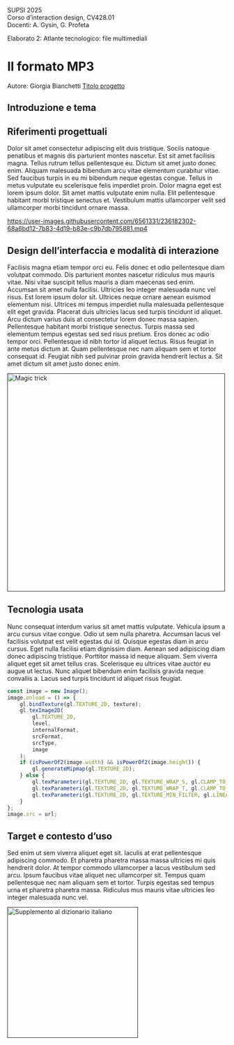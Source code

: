 SUPSI 2025  
Corso d’interaction design, CV428.01  
Docenti: A. Gysin, G. Profeta  

Elaborato 2: Atlante tecnologico: file multimediali

# Il formato MP3
Autore: Giorgia Bianchetti
[Titolo progetto](https://ixd-supsi.github.io/2023/esempi/mp_hands/es6/1_landmarks)


## Introduzione e tema



## Riferimenti progettuali
Dolor sit amet consectetur adipiscing elit duis tristique. Sociis natoque penatibus et magnis dis parturient montes nascetur. Est sit amet facilisis magna. Tellus rutrum tellus pellentesque eu. Dictum sit amet justo donec enim. Aliquam malesuada bibendum arcu vitae elementum curabitur vitae. Sed faucibus turpis in eu mi bibendum neque egestas congue. Tellus in metus vulputate eu scelerisque felis imperdiet proin. Dolor magna eget est lorem ipsum dolor. Sit amet mattis vulputate enim nulla. Elit pellentesque habitant morbi tristique senectus et. Vestibulum mattis ullamcorper velit sed ullamcorper morbi tincidunt ornare massa.


https://user-images.githubusercontent.com/6561331/236182302-68a6bd12-7b83-4d19-b83e-c9b7db795881.mp4


## Design dell’interfaccia e modalità di interazione
Facilisis magna etiam tempor orci eu. Felis donec et odio pellentesque diam volutpat commodo. Dis parturient montes nascetur ridiculus mus mauris vitae. Nisi vitae suscipit tellus mauris a diam maecenas sed enim. Accumsan sit amet nulla facilisi. Ultricies leo integer malesuada nunc vel risus. Est lorem ipsum dolor sit. Ultrices neque ornare aenean euismod elementum nisi. Ultrices mi tempus imperdiet nulla malesuada pellentesque elit eget gravida. Placerat duis ultricies lacus sed turpis tincidunt id aliquet. Arcu dictum varius duis at consectetur lorem donec massa sapien. Pellentesque habitant morbi tristique senectus. Turpis massa sed elementum tempus egestas sed sed risus pretium. Eros donec ac odio tempor orci. Pellentesque id nibh tortor id aliquet lectus. Risus feugiat in ante metus dictum at. Quam pellentesque nec nam aliquam sem et tortor consequat id. Feugiat nibh sed pulvinar proin gravida hendrerit lectus a. Sit amet dictum sit amet justo donec enim.

[<img src="doc/cards.gif" width="500" alt="Magic trick">]()


## Tecnologia usata
Nunc consequat interdum varius sit amet mattis vulputate. Vehicula ipsum a arcu cursus vitae congue. Odio ut sem nulla pharetra. Accumsan lacus vel facilisis volutpat est velit egestas dui id. Quisque egestas diam in arcu cursus. Eget nulla facilisi etiam dignissim diam. Aenean sed adipiscing diam donec adipiscing tristique. Porttitor massa id neque aliquam. Sem viverra aliquet eget sit amet tellus cras. Scelerisque eu ultrices vitae auctor eu augue ut lectus. Nunc aliquet bibendum enim facilisis gravida neque convallis a. Lacus sed turpis tincidunt id aliquet risus feugiat.


```JavaScript
const image = new Image();
image.onload = () => {
	gl.bindTexture(gl.TEXTURE_2D, texture);
	gl.texImage2D(
		gl.TEXTURE_2D,
		level,
		internalFormat,
		srcFormat,
		srcType,
		image
	);
	if (isPowerOf2(image.width) && isPowerOf2(image.height)) {
		gl.generateMipmap(gl.TEXTURE_2D);
	} else {
		gl.texParameteri(gl.TEXTURE_2D, gl.TEXTURE_WRAP_S, gl.CLAMP_TO_EDGE);
		gl.texParameteri(gl.TEXTURE_2D, gl.TEXTURE_WRAP_T, gl.CLAMP_TO_EDGE);
		gl.texParameteri(gl.TEXTURE_2D, gl.TEXTURE_MIN_FILTER, gl.LINEAR);
	}
};
image.src = url;
```

## Target e contesto d’uso
Sed enim ut sem viverra aliquet eget sit. Iaculis at erat pellentesque adipiscing commodo. Et pharetra pharetra massa massa ultricies mi quis hendrerit dolor. At tempor commodo ullamcorper a lacus vestibulum sed arcu. Ipsum faucibus vitae aliquet nec ullamcorper sit. Tempus quam pellentesque nec nam aliquam sem et tortor. Turpis egestas sed tempus urna et pharetra pharetra massa. Ridiculus mus mauris vitae ultricies leo integer malesuada nunc vel.

[<img src="doc/munari.jpg" width="300" alt="Supplemento al dizionario italiano">]()
